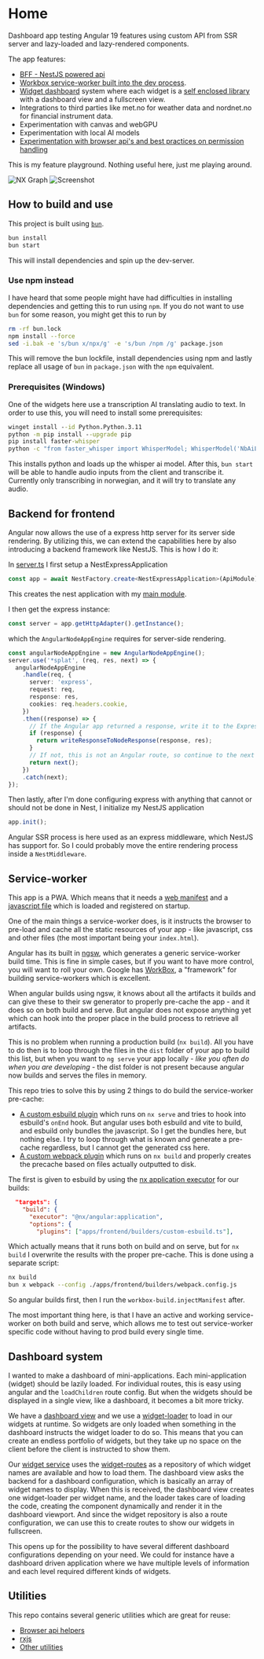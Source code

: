 # Home

Dashboard app testing Angular 19 features using custom API from SSR server and lazy-loaded and lazy-rendered components.

The app features:

- [BFF - NestJS powered api](#backend-for-frontend)
- [Workbox service-worker built into the dev process](#service-worker).
- [Widget dashboard](#dashboard-system) system where each widget is a [self enclosed library](./libs/widgets/) with a dashboard view and a fullscreen view.
- Integrations to third parties like met.no for weather data and nordnet.no for financial instrument data.
- Experimentation with canvas and webGPU
- Experimentation with local AI models
- [Experimentation with browser api's and best practices on permission handling](#utilities)

This is my feature playground. Nothing useful here, just me playing around.

![NX Graph](./docs/nx-graph.png)
![Screenshot](./apps/frontend/public/screenshots/dashboard.png)

## How to build and use

This project is built using [`bun`](https://bun.sh/).

```bash
bun install
bun start
```

This will install dependencies and spin up the dev-server.

### Use npm instead

I have heard that some people might have had difficulties in installing dependencies and getting this to run using `npm`. If you do not want to use `bun` for some reason, you might get this to run by

```bash
rm -rf bun.lock
npm install --force
sed -i.bak -e 's/bun x/npx/g' -e 's/bun /npm /g' package.json
```

This will remove the bun lockfile, install dependencies using npm and lastly replace all usage of `bun` in `package.json` with the `npm` equivalent.

### Prerequisites (Windows)

One of the widgets here use a transcription AI translating audio to text. In order to use this, you will need to install some prerequisites:

```cmd
winget install --id Python.Python.3.11
python -m pip install --upgrade pip
pip install faster-whisper
python -c "from faster_whisper import WhisperModel; WhisperModel('NbAiLab/nb-whisper-small', device='cpu', compute_type='int8')"
```

This installs python and loads up the whisper ai model. After this, `bun start` will be able to handle audio inputs from the client and transcribe it. Currently only transcribing in norwegian, and it will try to translate any audio.

## Backend for frontend

Angular now allows the use of a express http server for its server side rendering. By utilizing this, we can extend the capabilities here by also introducing a backend framework like NestJS. This is how I do it:

In [server.ts](./apps/frontend/server.ts) I first setup a NestExpressApplication

```typescript
const app = await NestFactory.create<NestExpressApplication>(ApiModule);
```

This creates the nest application with my [main module](./apps/backend/src/api/api.module.ts).

I then get the express instance:

```typescript
const server = app.getHttpAdapter().getInstance();
```

which the `AngularNodeAppEngine` requires for server-side rendering.

```typescript
const angularNodeAppEngine = new AngularNodeAppEngine();
server.use('*splat', (req, res, next) => {
  angularNodeAppEngine
    .handle(req, {
      server: 'express',
      request: req,
      response: res,
      cookies: req.headers.cookie,
    })
    .then((response) => {
      // If the Angular app returned a response, write it to the Express response
      if (response) {
        return writeResponseToNodeResponse(response, res);
      }
      // If not, this is not an Angular route, so continue to the next middleware
      return next();
    })
    .catch(next);
});
```

Then lastly, after I'm done configuring express with anything that cannot or should not be done in Nest, I initialize my NestJS application

```typescript
app.init();
```

Angular SSR process is here used as an express middleware, which NestJS has support for. So I could probably move the entire rendering process inside a `NestMiddleware`.

## Service-worker

This app is a PWA. Which means that it needs a [web manifest](./apps/frontend/public/manifest.webmanifest) and a [javascript file](./apps/frontend/src/sw.ts) which is loaded and registered on startup.

One of the main things a service-worker does, is it instructs the browser to pre-load and cache all the static resources of your app - like javascript, css and other files (the most important being your `index.html`).

Angular has its built in [ngsw](https://angular.dev/ecosystem/service-workers/config), which generates a generic service-worker build time. This is fine in simple cases, but if you want to have more control, you will want to roll your own. Google has [WorkBox](https://developer.chrome.com/docs/workbox), a "framework" for building service-workers which is excellent.

When angular builds using ngsw, it knows about all the artifacts it builds and can give these to their sw generator to properly pre-cache the app - and it does so on both build and serve. But
angular does not expose anything yet which can hook into the proper place in the build process to retrieve all artifacts.

This is no problem when running a production build (`nx build`). All you have to do then is to loop through the files in the `dist` folder of your app to build this list, but when you want to `ng serve` your app locally - _like you often do when you are developing_ - the dist folder is not present because angular now builds and serves the files in memory.

This repo tries to solve this by using 2 things to do build the service-worker pre-cache:

- [A custom esbuild plugin](./apps/frontend/builders/custom-esbuild.ts) which runs on `nx serve` and tries to hook into esbuild's `onEnd` hook. But angular uses both esbuild and vite to build, and esbuild only bundles the javascript. So I get the bundles here, but nothing else. I try to loop through what is known and generate a pre-cache regardless, but I cannot get the generated css here.
- [A custom webpack plugin](./apps/frontend/builders/webpack.config.js) which runs on `nx build` and properly creates the precache based on files actually outputted to disk.

The first is given to esbuild by using the [nx application executor](./apps/frontend/project.json) for our builds:

```json
  "targets": {
    "build": {
      "executor": "@nx/angular:application",
      "options": {
        "plugins": ["apps/frontend/builders/custom-esbuild.ts"],
```

Which actually means that it runs both on build and on serve, but for `nx build` I overwrite the results with the proper pre-cache. This is done using a separate script:

```bash
nx build
bun x webpack --config ./apps/frontend/builders/webpack.config.js
```

So angular builds first, then I run the `workbox-build.injectManifest` after.

The most important thing here, is that I have an active and working service-worker on both build and serve, which allows me to test out service-worker specific code without having to prod build every single time.

## Dashboard system

I wanted to make a dashboard of mini-applications. Each mini-application (widget) should be lazily loaded. For individual routes, this is easy using angular and the `loadChildren` route config. But when the widgets should be displayed in a single view, like a dashboard, it becomes a bit more tricky.

We have a [dashboard view](./apps/frontend/src/app/views/dashboard/) and we use a [widget-loader](./libs/shared/src/lib/widget/widget-loader.component.ts) to load in our widgets at runtime. So widgets are only loaded when something in the dashboard instructs the widget loader to do so. This means that you can create an endless portfolio of widgets, but they take up no space on the client before the client is instructed to show them.

Our [widget service](./libs/shared/src/lib/widget/widget.service.ts) uses the [widget-routes](./libs/widgets/widget.routes.ts) as a repository of which widget names are available and how to load them. The dashboard view asks the backend for a dashboard configuration, which is basically an array of widget names to display. When this is received, the dashboard view creates one widget-loader per widget name, and the loader takes care of loading the code, creating the component dynamically and render it in the dashboard viewport. And since the widget repository is also a route configuration, we can use this to create routes to show our widgets in fullscreen.

This opens up for the possibility to have several different dashboard configurations depending on your need. We could for instance have a dashboard driven application where we have multiple levels of information and each level required different kinds of widgets.

## Utilities

This repo contains several generic utilities which are great for reuse:

- [Browser api helpers](./libs/shared/src/lib/browser/)
- [rxjs](./libs/shared/src/lib/rxjs/)
- [Other utilities](./libs/shared/src/lib/utils/)
